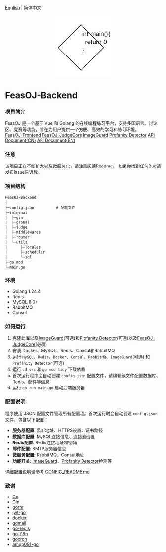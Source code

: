 [English](README.md) | 简体中文
<p align="center">
    <a href="https://github.com/ClaretWheel1481/FeasOJ-Backend">
        <img src="public/logo.png" height="200"/>
    </a>
</p>

# FeasOJ-Backend
### 项目简介
FeasOJ 是一个基于 Vue 和 Golang 的在线编程练习平台，支持多国语言、讨论区、竞赛等功能，旨在为用户提供一个方便、高效的学习和练习环境。
<br>
[FeasOJ-Frontend](https://github.com/ClaretWheel1481/FeasOJ)
[FeasOJ-JudgeCore](https://github.com/ClaretWheel1481/FeasOJ-JudgeCore)
[ImageGuard](https://github.com/ClaretWheel1481/ImageGuard)
[Profanity Detector](https://github.com/ClaretWheel1481/ProfanityDetector)
[API Document(CN)](https://claret-feasoj.apifox.cn)
[API Document(EN)](https://claret-feasoj.apifox.cn/en/)

### 注意
该项目正在不断扩大以及微服务化，请注意阅读Readme。
如果你找到任何Bug请发布Issue告诉我。

### 项目结构
```
FeasOJ-Backend
│ 
├─config.json          # 配置文件
├─internal
│  ├─gin
│  ├─global
│  ├─judge
│  ├─middlewares
│  ├─router
│  └─utils
│      ├─locales
│      ├─scheduler
│      └─sql
├─go.mod
└─main.go
```

### 环境
- Golang 1.24.4
- Redis
- MySQL 8.0+
- RabbitMQ
- Consul

### 如何运行
1. 克隆此库以及[ImageGuard](https://github.com/ClaretWheel1481/ImageGuard)(可选)和[Profanity Detector](https://github.com/ClaretWheel1481/ProfanityDetector)(可选)以及[FeasOJ-JudgeCore](https://github.com/ClaretWheel1481/FeasOJ-JudgeCore)(必须)
2. 安装 Docker、MySQL、Redis、Consul和RabbitMQ
3. 运行 `MySQL`、`Redis`、`Docker`、`Consul`、`RabbitMQ`、`ImageGuard`(可选) 和 `Profanity Detector`(可选)
4. 运行 `cd src` 和 `go mod tidy` 下载依赖
5. 首次运行程序会自动创建 `config.json` 配置文件，请编辑该文件配置数据库、Redis、邮件等信息
6. 运行 `go run main.go` 启动后端服务器

### 配置说明
程序使用 JSON 配置文件管理所有配置项。首次运行时会自动创建 `config.json` 文件，包含以下配置：

- **服务器配置**: 监听地址、HTTPS设置、证书路径
- **数据库配置**: MySQL连接信息、连接池设置
- **Redis配置**: Redis连接地址和密码
- **邮件配置**: SMTP服务器信息
- **微服务配置**: RabbitMQ、Consul地址
- **功能开关**: [ImageGuard](https://github.com/ClaretWheel1481/ImageGuard)、[Profanity Detector](https://github.com/ClaretWheel1481/ProfanityDetector)检测等

详细配置说明请参考 [CONFIG_README.md](CONFIG_README.md)

### 致谢
- [Go](https://github.com/golang/go)
- [Gin](https://github.com/gin-gonic/gin)
- [gorm](https://github.com/go-gorm/gorm)
- [jwt-go](https://github.com/golang-jwt/jwt)
- [docker](https://github.com/moby/moby)
- [gomail](https://github.com/go-gomail/gomail)
- [go-redis](https://github.com/redis/go-redis)
- [go-i18n](https://github.com/nicksnyder/go-i18n)
- [gocron](https://github.com/go-co-op/gocron)
- [amqp091-go](https://github.com/rabbitmq/amqp091-go)